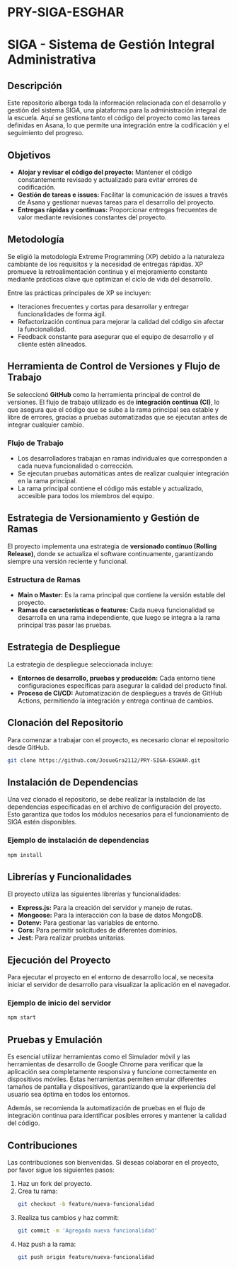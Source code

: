 # PRY-SIGA-ESGHAR
# SIGA - Sistema de Gestión Integral Administrativa

## Descripción
Este repositorio alberga toda la información relacionada con el desarrollo y gestión del sistema SIGA, una plataforma para la administración integral de la escuela. Aquí se gestiona tanto el código del proyecto como las tareas definidas en Asana, lo que permite una integración entre la codificación y el seguimiento del progreso.

## Objetivos
- **Alojar y revisar el código del proyecto:** Mantener el código constantemente revisado y actualizado para evitar errores de codificación.
- **Gestión de tareas e issues:** Facilitar la comunicación de issues a través de Asana y gestionar nuevas tareas para el desarrollo del proyecto.
- **Entregas rápidas y continuas:** Proporcionar entregas frecuentes de valor mediante revisiones constantes del proyecto.

## Metodología
Se eligió la metodología Extreme Programming (XP) debido a la naturaleza cambiante de los requisitos y la necesidad de entregas rápidas. XP promueve la retroalimentación continua y el mejoramiento constante mediante prácticas clave que optimizan el ciclo de vida del desarrollo. 

Entre las prácticas principales de XP se incluyen:
- Iteraciones frecuentes y cortas para desarrollar y entregar funcionalidades de forma ágil.
- Refactorización continua para mejorar la calidad del código sin afectar la funcionalidad.
- Feedback constante para asegurar que el equipo de desarrollo y el cliente estén alineados.

## Herramienta de Control de Versiones y Flujo de Trabajo
Se seleccionó **GitHub** como la herramienta principal de control de versiones. El flujo de trabajo utilizado es de **integración continua (CI)**, lo que asegura que el código que se sube a la rama principal sea estable y libre de errores, gracias a pruebas automatizadas que se ejecutan antes de integrar cualquier cambio.

### Flujo de Trabajo
- Los desarrolladores trabajan en ramas individuales que corresponden a cada nueva funcionalidad o corrección.
- Se ejecutan pruebas automáticas antes de realizar cualquier integración en la rama principal.
- La rama principal contiene el código más estable y actualizado, accesible para todos los miembros del equipo.

## Estrategia de Versionamiento y Gestión de Ramas
El proyecto implementa una estrategia de **versionado continuo (Rolling Release)**, donde se actualiza el software continuamente, garantizando siempre una versión reciente y funcional.

### Estructura de Ramas
- **Main o Master:** Es la rama principal que contiene la versión estable del proyecto.
- **Ramas de características o features:** Cada nueva funcionalidad se desarrolla en una rama independiente, que luego se integra a la rama principal tras pasar las pruebas.

## Estrategia de Despliegue
La estrategia de despliegue seleccionada incluye:
- **Entornos de desarrollo, pruebas y producción:** Cada entorno tiene configuraciones específicas para asegurar la calidad del producto final.
- **Proceso de CI/CD:** Automatización de despliegues a través de GitHub Actions, permitiendo la integración y entrega continua de cambios.

## Clonación del Repositorio
Para comenzar a trabajar con el proyecto, es necesario clonar el repositorio desde GitHub.

```bash
git clone https://github.com/JosueGra2112/PRY-SIGA-ESGHAR.git
```



## Instalación de Dependencias
Una vez clonado el repositorio, se debe realizar la instalación de las dependencias especificadas en el archivo de configuración del proyecto. Esto garantiza que todos los módulos necesarios para el funcionamiento de SIGA estén disponibles.

### Ejemplo de instalación de dependencias
```bash
npm install
```

## Librerías y Funcionalidades
El proyecto utiliza las siguientes librerías y funcionalidades:

- **Express.js:** Para la creación del servidor y manejo de rutas.
- **Mongoose:** Para la interacción con la base de datos MongoDB.
- **Dotenv:** Para gestionar las variables de entorno.
- **Cors:** Para permitir solicitudes de diferentes dominios.
- **Jest:** Para realizar pruebas unitarias.

## Ejecución del Proyecto
Para ejecutar el proyecto en el entorno de desarrollo local, se necesita iniciar el servidor de desarrollo para visualizar la aplicación en el navegador.

### Ejemplo de inicio del servidor
```bash
npm start
```

## Pruebas y Emulación
Es esencial utilizar herramientas como el Simulador móvil y las herramientas de desarrollo de Google Chrome para verificar que la aplicación sea completamente responsiva y funcione correctamente en dispositivos móviles. Estas herramientas permiten emular diferentes tamaños de pantalla y dispositivos, garantizando que la experiencia del usuario sea óptima en todos los entornos.

Además, se recomienda la automatización de pruebas en el flujo de integración continua para identificar posibles errores y mantener la calidad del código.

## Contribuciones
Las contribuciones son bienvenidas. Si deseas colaborar en el proyecto, por favor sigue los siguientes pasos:

1. Haz un fork del proyecto.
2. Crea tu rama:
   ```bash
   git checkout -b feature/nueva-funcionalidad
   ```
3. Realiza tus cambios y haz commit:
   ```bash
   git commit -m 'Agregada nueva funcionalidad'
    ```
4. Haz push a la rama:
   ```bash
   git push origin feature/nueva-funcionalidad
   ```
##